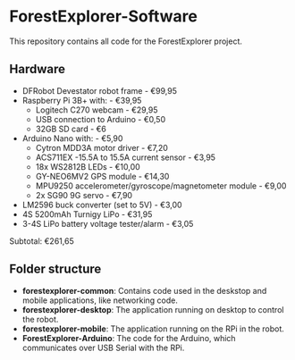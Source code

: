 # ForestExplorer-Software
This repository contains all code for the ForestExplorer project.

## Hardware
* DFRobot Devestator robot frame - €99,95
* Raspberry Pi 3B+ with: - €39,95
  * Logitech C270 webcam - €29,95
  * USB connection to Arduino - €0,50
  * 32GB SD card - €6
* Arduino Nano with: - €5,90
  * Cytron MDD3A motor driver - €7,20
  * ACS711EX -15.5A to 15.5A current sensor - €3,95
  * 18x WS2812B LEDs - €10,00
  * GY-NEO6MV2 GPS module - €14,30
  * MPU9250 accelerometer/gyroscope/magnetometer module - €9,00
  * 2x SG90 9G servo - €7,90
* LM2596 buck converter (set to 5V) - €3,00
* 4S 5200mAh Turnigy LiPo - €31,95
* 3-4S LiPo battery voltage tester/alarm - €3,05

Subtotal: €261,65

## Folder structure
* **forestexplorer-common**: Contains code used in the deskstop and mobile applications, like networking code.
* **forestexplorer-desktop**: The application running on desktop to control the robot.
* **forestexplorer-mobile**: The application running on the RPi in the robot.
* **ForestExplorer-Arduino**: The code for the Arduino, which communicates over USB Serial with the RPi.
